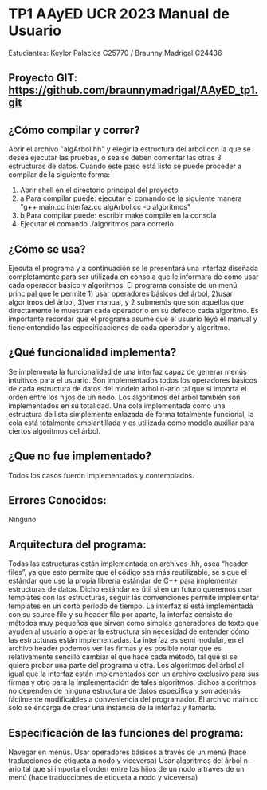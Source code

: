 # TP1  AAyED UCR 2023 Manual de Usuario
Estudiantes: Keylor Palacios C25770 / Braunny Madrigal C24436

## Proyecto GIT: https://github.com/braunnymadrigal/AAyED_tp1.git

## ¿Cómo compilar y correr?
Abrir el archivo "algArbol.hh" y elegir la estructura del arbol con la que se desea ejecutar las pruebas, o sea se deben comentar las otras 3 estructuras de datos. Cuando este paso está listo se puede proceder a compilar de la siguiente forma:
1. Abrir shell en el directorio principal del proyecto
2. a Para compilar puede: ejecutar el comando de la siguiente manera "g++ main.cc interfaz.cc algArbol.cc -o algoritmos"
2. b Para compilar puede: escribir make compile en la consola
3. Ejecutar el comando ./algoritmos para correrlo

## ¿Cómo se usa?
Ejecuta el programa y a continuación se le presentará una interfaz diseñada completamente para ser utilizada en consola que le informara de como usar cada operador básico y algoritmos. El programa consiste de un menú principal que le permite 1) usar operadores básicos del árbol, 2)usar algoritmos del árbol, 3)ver manual, y 2 submenús que son aquellos que directamente le muestran cada operador o en su defecto cada algoritmo. Es importante recordar que el programa asume que el usuario leyó el manual y tiene entendido las especificaciones de cada operador y algoritmo. 

## ¿Qué funcionalidad implementa?
Se implementa la funcionalidad de una interfaz capaz de generar menús intuitivos para el usuario. Son implementados todos los operadores básicos de cada estructura de datos del modelo árbol n-ario tal que si importa el orden entre los hijos de un nodo. Los algoritmos del árbol también son implementados en su totalidad. Una cola implementada como una estructura de lista simplemente enlazada de forma totalmente funcional, la cola está totalmente emplantillada y es utilizada como modelo auxiliar para ciertos algoritmos del árbol. 

## ¿Que no fue implementado? 
Todos los casos fueron implementados y contemplados.

## Errores Conocidos:
Ninguno

## Arquitectura del programa: 
Todas las estructuras están implementada en archivos .hh, osea “header files”, ya que esto permite que el código sea más reutilizable, se sigue el estándar que use la propia librería estándar de C++ para implementar estructuras de datos. Dicho estándar es útil si en un futuro queremos usar templates con las estructuras, seguir las convenciones permite implementar templates en un corto periodo de tiempo. La interfaz si está implementada con su source file y su header file por aparte, la interfaz consiste de métodos muy pequeños que sirven como simples generadores de texto que ayuden al usuario a operar la estructura sin necesidad de entender cómo las estructuras están implementadas. La interfaz es semi modular, en el archivo header podemos ver las firmas y es posible notar que es relativamente sencillo cambiar el que hace cada método, tal que si se quiere probar una parte del programa u otra. Los algoritmos del árbol al igual que la interfaz están implementados con un archivo exclusivo para sus firmas y otro para la implementación de tales algoritmos, dichos algoritmos no dependen de ninguna estructura de datos específica y son además fácilmente modificables a conveniencia del programador. El archivo main.cc solo se encarga de crear una instancia de la interfaz y llamarla. 


## Especificación de las funciones del programa:
Navegar en menús.
Usar operadores básicos a través de un menú (hace traducciones de etiqueta a nodo y viceversa)
Usar algoritmos del árbol n-ario tal que si importa el orden entre los hijos de un nodo a través de un menú (hace traducciones de etiqueta a nodo y viceversa)
